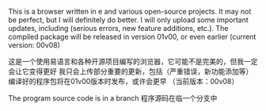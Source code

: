 This is a browser written in e and various open-source projects. It may not be perfect, but I will definitely do better. I will only upload some important updates, including (serious errors, new feature additions, etc.). The compiled package will be released in version 01v00, or even earlier (current version: 00v08)

这是一个使用易语言和各种开源项目编写的浏览器，它可能不是完美的，但我一定会让它变得更好
我只会上传部分重要的更新，包括（严重错误，新功能添加等）
编译好的程序包将在01v00版本时发布，或许会更早
（当前版本：00v08）


The program source code is in a branch
程序源码在临一个分支中
